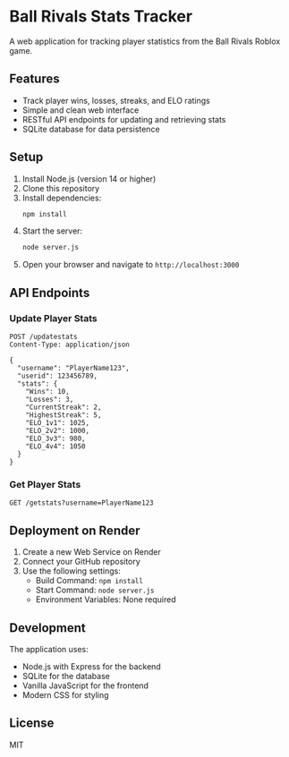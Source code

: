 # Ball Rivals Stats Tracker

A web application for tracking player statistics from the Ball Rivals Roblox game.

## Features

- Track player wins, losses, streaks, and ELO ratings
- Simple and clean web interface
- RESTful API endpoints for updating and retrieving stats
- SQLite database for data persistence

## Setup

1. Install Node.js (version 14 or higher)
2. Clone this repository
3. Install dependencies:
   ```bash
   npm install
   ```
4. Start the server:
   ```bash
   node server.js
   ```
5. Open your browser and navigate to `http://localhost:3000`

## API Endpoints

### Update Player Stats
```
POST /updatestats
Content-Type: application/json

{
  "username": "PlayerName123",
  "userid": 123456789,
  "stats": {
    "Wins": 10,
    "Losses": 3,
    "CurrentStreak": 2,
    "HighestStreak": 5,
    "ELO_1v1": 1025,
    "ELO_2v2": 1000,
    "ELO_3v3": 980,
    "ELO_4v4": 1050
  }
}
```

### Get Player Stats
```
GET /getstats?username=PlayerName123
```

## Deployment on Render

1. Create a new Web Service on Render
2. Connect your GitHub repository
3. Use the following settings:
   - Build Command: `npm install`
   - Start Command: `node server.js`
   - Environment Variables: None required

## Development

The application uses:
- Node.js with Express for the backend
- SQLite for the database
- Vanilla JavaScript for the frontend
- Modern CSS for styling

## License

MIT 